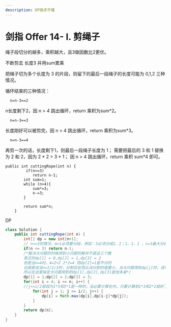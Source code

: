 ```yaml
---
description: DP搞求不懂
---
```


# 剑指 Offer 14- I. 剪绳子

绳子段切分的越多，乘积越大，且3做因数比2更优。

不断剪去 长度3 并用sum累乘

把绳子切为多个长度为 3 的片段，则留下的最后一段绳子的长度可能为 0,1,2 三种情况。

循环结束的三种情况：

```
  n=n-3==2 
```

n长度剩下2，因 n > 4 跳出循环，return 乘积为sum\*2。

```
  n=n-3==3 
```

长度刚好可以被剪完，因 n > 4 跳出循环，return 乘积为sum\*3。

```
  n=n-3==4 
```

再剪一次的话，长度剩下1，则最后一段绳子长度为 1； 需要把最后的 3 和 1 替换为 2 和 2，因为 2 \* 2 > 3 \* 1； 因 n > 4 跳出循环，return 乘积 sum\*4 即可。

```
public int cuttingRope(int n) {
         if(n<=3)
            return n-1;
        int sum=1;
        while (n>4){
            sum*=3;
            n-=3;
        }

        return sum*n;
    }
```

DP

```java
class Solution {
    public int cuttingRope(int n) {
        int[] dp = new int[n+1]; 
        // n<=3的情况，m>1必须要分段，例如：3必须分成1、2；1、1、1 ，n=3最大分段乘积是2, 同理2的最大乘积为1
        if(n <= 3) return n-1;
        /*解决大问题的时候用到小问题的解并不是这三个数
        真正的dp[1] = 0,dp[2] = 1,dp[3] = 2
        但是当n=4时，4=2+2 2*2=4 而dp[2]=1是不对的
        也就是说当n=1/2/3时，分割后反而比没分割的值要小，当大问题用到dp[j]时，说明已经分成了一个j一个i-j，这两部分又可以再分，但是再分不能比他本身没分割的要小，如果分了更小还不如不分
        所以在这里指定大问题用到的dp[1],dp[2],dp[3]是他本身*/
        dp[1] = 1;dp[2] = 2;dp[3] = 3;
        for(int i = 4; i <= n; i++) {
        //j<=i/2是因为1*3和3*1是一样的，没必要计算在内，只要计算到1*3和2*2就好了
            for(int j = 1; j <= i/2; j++) {
                dp[i] = Math.max(dp[i],dp[i-j]*dp[j]);
            }
        }
        return dp[n];
    }
}
```
